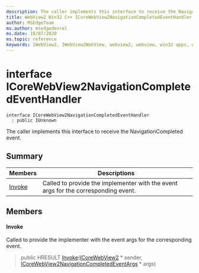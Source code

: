 ```yaml
---
description: The caller implements this interface to receive the NavigationCompleted event.
title: WebView2 Win32 C++ ICoreWebView2NavigationCompletedEventHandler
author: MSEdgeTeam
ms.author: msedgedevrel
ms.date: 10/07/2020
ms.topic: reference
keywords: IWebView2, IWebView2WebView, webview2, webview, win32 apps, win32, edge, ICoreWebView2, ICoreWebView2Controller, browser control, edge html, ICoreWebView2NavigationCompletedEventHandler
---
```


# interface ICoreWebView2NavigationCompletedEventHandler 

```
interface ICoreWebView2NavigationCompletedEventHandler
  : public IUnknown
```

The caller implements this interface to receive the NavigationCompleted event.

## Summary

 Members                        | Descriptions
--------------------------------|---------------------------------------------
[Invoke](#invoke) | Called to provide the implementer with the event args for the corresponding event.

## Members

#### Invoke 

Called to provide the implementer with the event args for the corresponding event.

> public HRESULT [Invoke](#invoke)([ICoreWebView2](icorewebview2.md) * sender, [ICoreWebView2NavigationCompletedEventArgs](icorewebview2navigationcompletedeventargs.md) * args)

